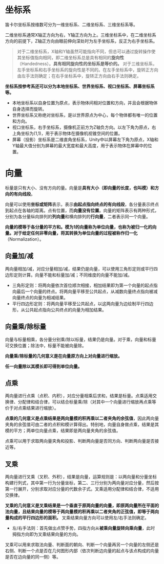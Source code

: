 # 坐标系

笛卡尔坐标系按维数可分为一维坐标系、二维坐标系、三维坐标系等。

二维坐标系通常X轴正方向为右，Y轴正方向为上。三维坐标系中，在二维坐标系方向的前提下，Z轴正方向由眼前伸向深处时为左手坐标系，反正为右手坐标系。

> 对于二维坐标系，X轴和Y轴虽然可能指向不同，但总可以通过旋转操作使其坐标值指向相同，即二维坐标系总是具有相同的**旋向性**（Handedness）。**具有相同旋向性的坐标系是等价的。**
> 对于三维坐标系，左手坐标系和右手坐标系的旋向性是不同的。在左手坐标系中，旋转正方向由左手法则确定；在右手坐标系中，旋转正方向由右手法则确定。

**坐标系按参考系还可以分为本地坐标系、世界坐标系、视口坐标系、屏幕坐标系等。**

- 本地坐标系以自身位置为原点，表示物体间相对位置和方向，并且会根据物体自身选择而旋转。
- 世界坐标系又称绝对坐标系，是以世界原点为中心，每个物体都有唯一的位置和方向。
- 视口坐标系，右手坐标系，摄像机正前方为Z轴负方向。以左下角为原点，右上角坐标为(1,1)，用于表示物体在摄像机视锥空间的位置。
- 屏幕（投影）坐标系是二维直角坐标系，Unity中以屏幕左下角为原点，X轴和Y轴最大值分别为屏幕的最大宽度和最大高度，用于表示物体在屏幕中的位置。

# 向量

标量是只有大小、没有方向的量。向量是**具有大小（即向量的长度，也叫模）和方向的有向线段**。

向量可以使用**坐标或矩阵**表示，表示**由起点指向终点的有向线段**，各分量表示终点到起点在各轴的距离。点有位置，而**向量没有位置**。向量的矩阵表示有两种形式，分别为各分量纵向排列的**列向量**和横向排列的**行向量**，二者表示同一个向量。

**向量的模等于各分量的平方和。模为1的向量称为单位向量，也称为被归一化的向量。对于给定任何非零向量，将其转换为单位向量的过程被称作归一化**（Normalization）。

## 向量加/减

两向量相加/减，对应分量相加/减，结果仍是向量，可以使用三角形定则或平行四边形定则计算。向量不能和标量加/减；不同维度的向量不能加/减。

- 三角形定则：将两向量依次首位顺次相接，相加结果即为第一个向量的起点指向最后一个向量的终点。将两向量平移至公共起点，从减数向量终点指向被减向量终点的向量为相减结果。
- 平行四边形定则：将两向量平移至公共起点，以这两向量为边绘制平行四边形，从公共起点指向公共终点的向量为相加结果。

## 向量乘/除标量

向量与标量相乘，各分量分别乘/除以标量，结果仍是向量。对于乘，向量和标量可交换位置；除法中，标量不能被向量除。

**向量乘/除标量的几何意义是在向量原方向上对向量进行缩放。**

**任一向量除以其模长即可得到单位向量。**

## 点乘

两向量进行点乘（点积、内积），对应分量相乘后求和，结果是标量。点乘适用交换律、分配律和结合律，可以结合标量乘/除（对其中一个向量进行缩放再点乘等价于对点乘结果进行缩放）。

**点乘的几何意义是点乘结果是两向量模的积再乘以二者夹角的余弦值**，因此两向量夹角的余弦值可由二者的点积和模计算得出。特别地，向量自身做点乘，结果是其模的平方；两单位向量点乘，结果即是两向量夹角的余弦值。

点乘可以用于求取两向量夹角和投影、判断两向量是否同方向、判断两向量是否接近等。

## 叉乘

两向量进行叉乘（叉积、外积），结果是向量，运算规则是：以两向量和分量坐标构建行列式，其中第一行为分量坐标，第二、三行分别为两向量对应分量，然后按第一行展开，分别求取对应分量的代数余子式。叉乘适用分配律和结合律，不适用交换律。

**叉乘的几何意义是叉乘结果是一个垂直于原两向量的向量，即原两向量所在平面的法向量，且结果向量的模等于两向量模的积再乘以二者夹角的正弦值，即等于两向量构成的平行四边形的面积。** 叉乘结果向量方向可以使用左/右手法则确定。

- 左/右手法则：首先做出点赞手势，四指方向从**被乘向量旋转向乘向量**，此时拇指方向即为叉乘结果向量的方向。

叉乘可以用来求取法向量、判断面的朝向、判断一个向量再另一个向量的左侧还是右侧、判断一个点是否在几何图形内部（依次判断边向量的起点与该点构成的向量是否在边向量的同一侧）等。
